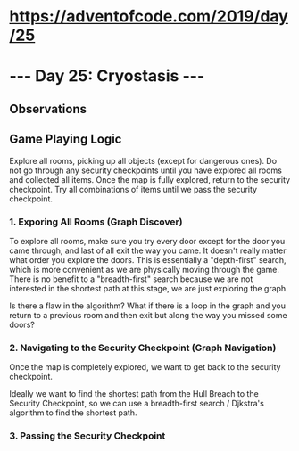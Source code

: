 # https://adventofcode.com/2019/day/25
# --- Day 25: Cryostasis ---

## Observations

## Game Playing Logic

Explore all rooms, picking up all objects (except for dangerous ones).
Do not go through any security checkpoints until you have explored all rooms and collected all items.
Once the map is fully explored, return to the security checkpoint.
Try all combinations of items until we pass the security checkpoint.

### 1. Exporing All Rooms (Graph Discover)

To explore all rooms, make sure you try every door except for the door you came through, and last of all exit the way you came.
It doesn't really matter what order you explore the doors.
This is essentially a "depth-first" search, which is more convenient as we are physically moving through the game.
There is no benefit to a "breadth-first" search because we are not interested in the shortest path at this stage, we are just exploring the graph.

Is there a flaw in the algorithm?
What if there is a loop in the graph and you return to a previous room and then exit but along the way you missed some doors?

### 2. Navigating to the Security Checkpoint (Graph Navigation)

Once the map is completely explored, we want to get back to the security checkpoint.

Ideally we want to find the shortest path from the Hull Breach to the Security Checkpoint, so we can use a breadth-first search / Djkstra's algorithm to find the shortest path.

### 3. Passing the Security Checkpoint 

